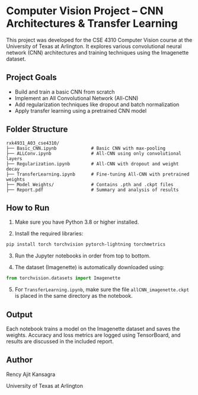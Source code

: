 # Computer Vision Project – CNN Architectures & Transfer Learning

This project was developed for the CSE 4310 Computer Vision course at the University of Texas at Arlington. It explores various convolutional neural network (CNN) architectures and training techniques using the Imagenette dataset.

## Project Goals

- Build and train a basic CNN from scratch
- Implement an All Convolutional Network (All-CNN)
- Add regularization techniques like dropout and batch normalization
- Apply transfer learning using a pretrained CNN model

## Folder Structure

```
rxk4931_A03_cse4310/
├── Basic_CNN.ipynb             # Basic CNN with max-pooling
├── ALLConv.ipynb               # All-CNN using only convolutional layers
├── Regularization.ipynb        # All-CNN with dropout and weight decay
├── TransferLearning.ipynb      # Fine-tuning All-CNN with pretrained weights
├── Model Weights/              # Contains .pth and .ckpt files
├── Report.pdf                  # Summary and analysis of results
```

## How to Run

1. Make sure you have Python 3.8 or higher installed.

2. Install the required libraries:

```bash
pip install torch torchvision pytorch-lightning torchmetrics
```

3. Run the Jupyter notebooks in order from top to bottom.

4. The dataset (Imagenette) is automatically downloaded using:

```python
from torchvision.datasets import Imagenette
```

5. For `TransferLearning.ipynb`, make sure the file `allCNN_imagenette.ckpt` is placed in the same directory as the notebook.

## Output

Each notebook trains a model on the Imagenette dataset and saves the weights. Accuracy and loss metrics are logged using TensorBoard, and results are discussed in the included report.

## Author

Rency Ajit Kansagra 

University of Texas at Arlington  
